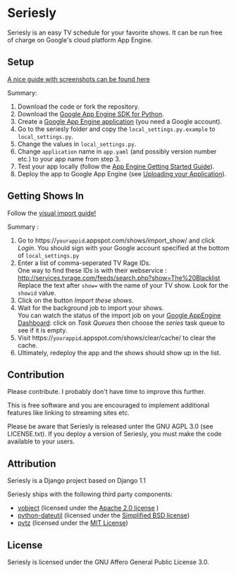 Seriesly
========

Seriesly is an easy TV schedule for your favorite shows. It can be run free of charge on Google's cloud platform App Engine.

Setup
-----

[A nice guide with screenshots can be found here](http://www.seriesly.com/setup/)

Summary:

1. Download the code or fork the repository.
2. Download the [Google App Engine SDK for Python](https://code.google.com/appengine/downloads.html#Google_App_Engine_SDK_for_Python).
3. Create a [Google App Engine application](https://appengine.google.com/) (you need a Google account).
4. Go to the seriesly folder and copy the `local_settings.py.example` to `local_settings.py`.
5. Change the values in `local_settings.py`.
6. Change `application` name in `app.yaml` (and possibly version number etc.) to your app name from step 3.
7. Test your app locally (follow the [App Engine Getting Started Guide](https://code.google.com/appengine/docs/python/gettingstarted/)).
8. Deploy the app to Google App Engine (see [Uploading your Application](https://code.google.com/appengine/docs/python/gettingstarted/uploading.html)).

Getting Shows In
----------------

Follow the [visual import guide!](http://www.seriesly.com/setup/#import)

Summary : 

1. Go to https://`yourappid`.appspot.com/shows/import_show/ and click *Login*. You should sign with your Google account specified at the bottom of `local_settings.py`
2. Enter a list of comma-seperated TV Rage IDs.  
One way to find these IDs is with their webservice : http://services.tvrage.com/feeds/search.php?show=The%20Blacklist  
Replace the text after `show=` with the name of your TV show. Look for the `showid` value.
3. Click on the button *Import these shows*.
4. Wait for the background job to import your shows.  
You can watch the status of the import job on your [Google AppEngine Dashboard](https://appengine.google.com/): click on *Task Queues* then choose the *series* task queue to see if it is empty.
5. Visit https://`yourappid`.appspot.com/shows/clear/cache/ to clear the cache.
6. Ultimately, redeploy the app and the shows should show up in the list.

Contribution
------------

Please contribute. I probably don't have time to improve this further.

This is free software and you are encouraged to implement additional features like linking to streaming sites etc.

Please be aware that Seriesly is released unter the GNU AGPL 3.0 (see LICENSE.txt). If you deploy a version of Seriesly, you must make the code available to your users.


Attribution
-----------

Seriesly is a Django project based on Django 1.1

Seriesly ships with the following third party components:

 - [vobject](http://vobject.skyhouseconsulting.com/) (licensed under the [Apache 2.0 license](http://www.apache.org/licenses/LICENSE-2.0) )
 - [python-dateutil](http://labix.org/python-dateutil) (licensed under the [Simplified BSD license](http://en.wikipedia.org/wiki/BSD_licenses#2-clause_license_.28.22Simplified_BSD_License.22_or_.22FreeBSD_License.22.29))
 - [pytz](http://pytz.sourceforge.net/) (licensed under the [MIT License](http://www.opensource.org/licenses/mit-license.php))

License
-------

Seriesly is licensed under the GNU Affero General Public License 3.0.
